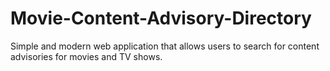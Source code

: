 # Movie-Content-Advisory-Directory
Simple and modern web application that allows users to search for content advisories for movies and TV shows.
